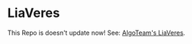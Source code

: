 # LiaVeres
This Repo is doesn't update now! See: [AlgoTeam's LiaVeres](https://github.com/AlgorithmLX-Team/LiaVeres-Forge).

